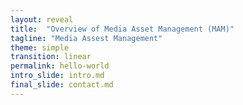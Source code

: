 ```yaml
---
layout: reveal
title:  "Overview of Media Asset Management (MAM)"
tagline: "Media Assest Management"
theme: simple
transition: linear
permalink: hello-world
intro_slide: intro.md
final_slide: contact.md
---
```

<script type="text/template">
    # Slide 1
     Media Asset Management
    
    ----

    ## Our Goal
    - Build a basic presentations library
    - A simpler self run alternative of slides.com 
    - Actually slides.com is limited. This tool is much better
    - Get you excited to go try out & learn more about presentations
    So lets get you exited.

    ====
    
    ## Registration Form
    
    - Registration Page details
    - More details if needed

    ----

    - ![Image 1]({{site.baseurl}}/img/mam/Registration_Form.png)
    
    
    ====

    ## Login Form
    -
    -
    
    ----
    
    - ![Image 2]({{site.baseurl}}/img/mam/Login_Form.png)
    
    ====
   
    ##Ingesting video
    -   
   
   
      - ![Image 3]({{site.baseurl}}/img/mam/Ingesting_video.png)

    ----
    
    ##
    
     - ![Image 4]({{site.baseurl}}/img/mam/Injesting_video.png)

    - Write more about this here
    - Write more about this here
    - Write more about this here
    - Write more about this here
    - Write more about this here
    - Write more about this heer
    
    Note:
        - This is a note for testing
    
    ----
    
    - Write even more about this here
    - Write even more about this here
    - Write even more about this here
    - Write even more about this here
    - Write even more about this here
    - Write even more about this here
    - Write even more about this here
    
</script>
